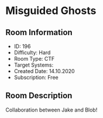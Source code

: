 ﻿# Misguided Ghosts

## Room Information
- ID: 196
- Difficulty: Hard
- Room Type: CTF
- Target Systems: 
- Created Date: 14.10.2020
- Subscription: Free

## Room Description
Collaboration between Jake and Blob!

